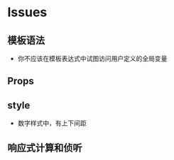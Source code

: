 <!--
 * @Author: your name
 * @Date: 2021-02-19 09:27:50
 * @LastEditTime: 2021-03-03 10:43:34
 * @LastEditors: Please set LastEditors
 * @Description: In User Settings Edit
 * @FilePath: \vue-note\Vue\issues.md
-->

# Issues

## 模板语法

- 你不应该在模板表达式中试图访问用户定义的全局变量

## Props

## style

- 数字样式中，有上下间距

## 响应式计算和侦听
